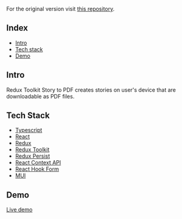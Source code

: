 For the original version visit [this repository](https://github.com/iding-ir/story-to-pdf).

## Index

- [Intro](#intro)
- [Tech stack](#tech-stack)
- [Demo](#demo)

## Intro

Redux Toolkit Story to PDF creates stories on user's device that are downloadable as PDF files.

## Tech Stack

- [Typescript](https://www.typescriptlang.org/)
- [React](https://reactjs.org)
- [Redux](https://redux.js.org)
- [Redux Toolkit](https://redux-toolkit.js.org)
- [Redux Persist](https://www.npmjs.com/package/redux-persist)
- [React Context API](https://reactjs.org/docs/context.html)
- [React Hook Form](https://react-hook-form.com)
- [MUI](https://mui.com)

## Demo

[Live demo](http://redux-toolkit-story-to-pdf.iding.ir)
